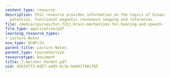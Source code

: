 ```yaml
---
content_type: resource
description: This resource provides information on the topics of binaural difference
  potential, functional magnetic resonance imaging and references.
file: /media/courses/hst-722j-brain-mechanisms-for-hearing-and-speech-fall-2005/45b197f36d57a4950c3ebe641f481765_7_melcher_handot.pdf
file_type: application/pdf
learning_resource_types:
- Lecture Notes
ocw_type: OCWFile
parent_title: Lecture Notes
parent_type: CourseSection
resourcetype: Document
title: 7_melcher_handot.pdf
uid: 45b197f3-6d57-a495-0c3e-be641f481765
---
```


